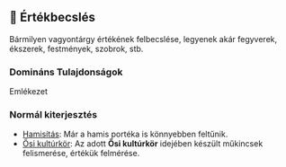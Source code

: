## 🔵 Értékbecslés

Bármilyen vagyontárgy értékének felbecslése, legyenek akár fegyverek, ékszerek, festmények, szobrok, stb.

### Domináns Tulajdonságok

Emlékezet

### Normál kiterjesztés

- [Hamisítás](../fortelyok.altalanos/hamisitas.md): Már a hamis portéka is könnyebben feltűnik.
- [Ősi kultúrkör](../fortelyok.altalanos/osi_kulturkor.md): Az adott **Ősi kultúrkör** idejében készült műkincsek felismerése, értékük felmérése.
